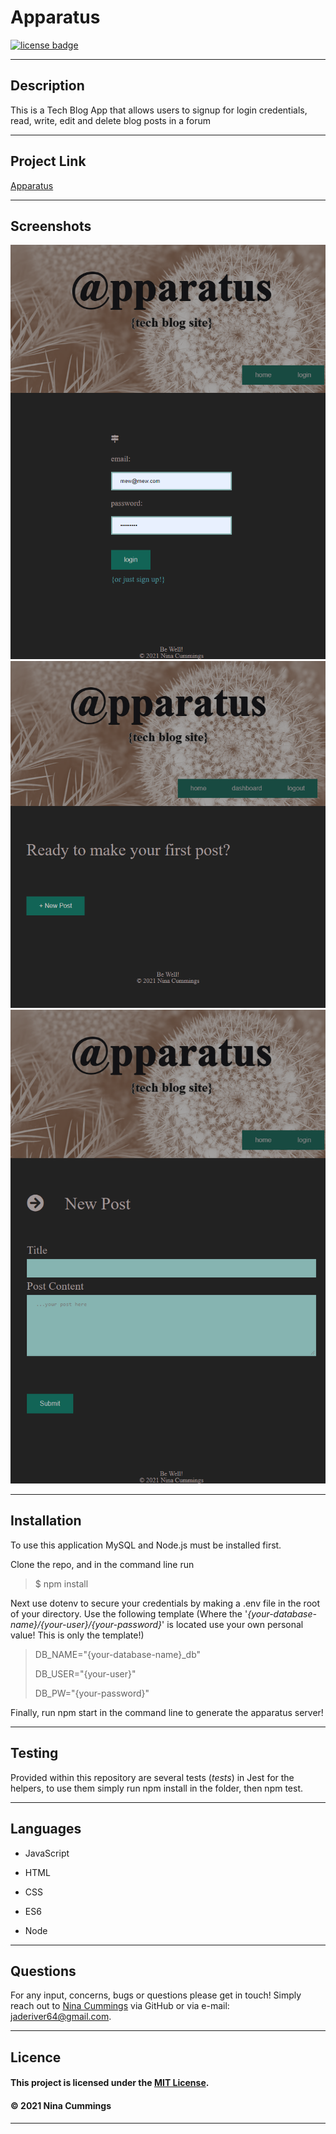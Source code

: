 
# Apparatus
<a href='https://opensource.org/licenses/MIT'><img src='https://img.shields.io/badge/license-MIT-blueviolet' alt='license badge'></a>

---------------------------------------

## Description

This is a Tech Blog App that allows users to signup for login credentials, read, write, edit and delete blog posts in a forum

---------------------------------------

## Project Link

[Apparatus](https://quiet-ocean-12254.herokuapp.com/) 




---------------------------------------

## Screenshots

![Project Image](./public/images/apparatus_screenshot_2.png)
![Project Image](./public/images/apparatus_screenshot_3.png)
![Project Image](./public/images/apparatus_screenshot_5.png)

---------------------------------------

## Installation

To use this application MySQL and Node.js must be installed first.

Clone the repo, and in the command line run 

>
> $ npm install
> 
Next use dotenv to secure your credentials by making a .env file in the root of your directory.  Use the following template (Where the '*{your-database-name}/{your-user}/{your-password}*' is located use your own personal value!  This is only the template!)

> DB_NAME="{your-database-name}_db"
>
> DB_USER="{your-user}"
>
> DB_PW="{your-password}"


Finally, run npm start in the command line to generate the apparatus server!

---------------------------------------
## Testing

Provided within this repository are several tests (_tests_) in Jest for the helpers, to use them simply run npm install in the folder, then npm test.

---------------------------------------

## Languages

                    
* JavaScript
   
* HTML
   
* CSS
   
* ES6
   
* Node
   

---------------------------------------

## Questions

For any input, concerns, bugs or questions please get in touch!  Simply reach out to [Nina Cummings](https://github.com/jaderiver62/apparatus) via GitHub or via e-mail: jaderiver64@gmail.com.

---------------------------------------

## Licence


#### This project is licensed under the [MIT License](https://opensource.org/licenses/MIT).
#### &copy; 2021 Nina Cummings

---------------------------------------
    